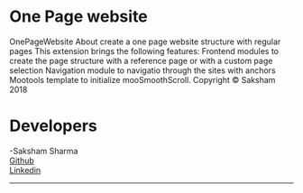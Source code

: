 # One Page website
OnePageWebsite About  create a one page website structure with regular pages  This extension brings the following features:  Frontend modules to create the page structure with a reference page or with a custom page selection Navigation module to navigatio through the sites with anchors Mootools template to initialize mooSmoothScroll.
Copyright © Saksham 2018

# Developers
-Saksham Sharma<br>
<a href="https://github.com/Sakshamoo17">Github</a>
<br>
<a href="https://www.linkedin.com/in/saksham-sharma-bb576b167/">Linkedin</a>
******
